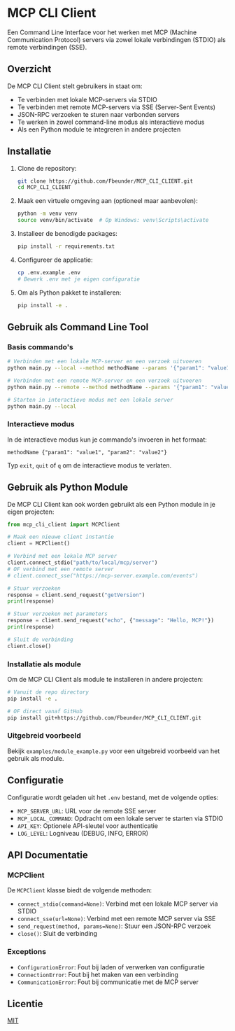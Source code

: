 # MCP CLI Client

Een Command Line Interface voor het werken met MCP (Machine Communication Protocol) servers via zowel lokale verbindingen (STDIO) als remote verbindingen (SSE).

## Overzicht

De MCP CLI Client stelt gebruikers in staat om:
- Te verbinden met lokale MCP-servers via STDIO
- Te verbinden met remote MCP-servers via SSE (Server-Sent Events)
- JSON-RPC verzoeken te sturen naar verbonden servers
- Te werken in zowel command-line modus als interactieve modus
- Als een Python module te integreren in andere projecten

## Installatie

1. Clone de repository:
   ```bash
   git clone https://github.com/Fbeunder/MCP_CLI_CLIENT.git
   cd MCP_CLI_CLIENT
   ```

2. Maak een virtuele omgeving aan (optioneel maar aanbevolen):
   ```bash
   python -m venv venv
   source venv/bin/activate  # Op Windows: venv\Scripts\activate
   ```

3. Installeer de benodigde packages:
   ```bash
   pip install -r requirements.txt
   ```

4. Configureer de applicatie:
   ```bash
   cp .env.example .env
   # Bewerk .env met je eigen configuratie
   ```

5. Om als Python pakket te installeren:
   ```bash
   pip install -e .
   ```

## Gebruik als Command Line Tool

### Basis commando's

```bash
# Verbinden met een lokale MCP-server en een verzoek uitvoeren
python main.py --local --method methodName --params '{"param1": "value1"}'

# Verbinden met een remote MCP-server en een verzoek uitvoeren
python main.py --remote --method methodName --params '{"param1": "value1"}'

# Starten in interactieve modus met een lokale server
python main.py --local
```

### Interactieve modus

In de interactieve modus kun je commando's invoeren in het formaat:
```
methodName {"param1": "value1", "param2": "value2"}
```

Typ `exit`, `quit` of `q` om de interactieve modus te verlaten.

## Gebruik als Python Module

De MCP CLI Client kan ook worden gebruikt als een Python module in je eigen projecten:

```python
from mcp_cli_client import MCPClient

# Maak een nieuwe client instantie
client = MCPClient()

# Verbind met een lokale MCP server
client.connect_stdio("path/to/local/mcp/server")
# OF verbind met een remote server
# client.connect_sse("https://mcp-server.example.com/events")

# Stuur verzoeken
response = client.send_request("getVersion")
print(response)

# Stuur verzoeken met parameters
response = client.send_request("echo", {"message": "Hello, MCP!"})
print(response)

# Sluit de verbinding
client.close()
```

### Installatie als module

Om de MCP CLI Client als module te installeren in andere projecten:

```bash
# Vanuit de repo directory
pip install -e .

# OF direct vanaf GitHub
pip install git+https://github.com/Fbeunder/MCP_CLI_CLIENT.git
```

### Uitgebreid voorbeeld

Bekijk `examples/module_example.py` voor een uitgebreid voorbeeld van het gebruik als module.

## Configuratie

Configuratie wordt geladen uit het `.env` bestand, met de volgende opties:

- `MCP_SERVER_URL`: URL voor de remote SSE server
- `MCP_LOCAL_COMMAND`: Opdracht om een lokale server te starten via STDIO
- `API_KEY`: Optionele API-sleutel voor authenticatie
- `LOG_LEVEL`: Logniveau (DEBUG, INFO, ERROR)

## API Documentatie

### MCPClient

De `MCPClient` klasse biedt de volgende methoden:

- `connect_stdio(command=None)`: Verbind met een lokale MCP server via STDIO
- `connect_sse(url=None)`: Verbind met een remote MCP server via SSE
- `send_request(method, params=None)`: Stuur een JSON-RPC verzoek
- `close()`: Sluit de verbinding

### Exceptions

- `ConfigurationError`: Fout bij laden of verwerken van configuratie
- `ConnectionError`: Fout bij het maken van een verbinding
- `CommunicationError`: Fout bij communicatie met de MCP server

## Licentie

[MIT](LICENSE)
